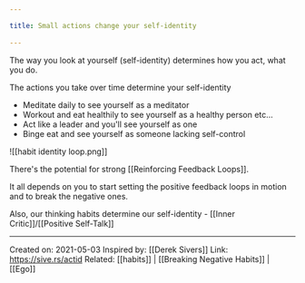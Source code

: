 ```yaml
---
title: Small actions change your self-identity 
---
```

The way you look at yourself (self-identity) determines how you act, what you do.

The actions you take over time determine your self-identity
- Meditate daily to see yourself as a meditator
- Workout and eat healthily to see yourself as a healthy person etc...
- Act like a leader and you'll see yourself as one
- Binge eat and see yourself as someone lacking self-control

![[habit identity loop.png]]

There's the potential for strong [[Reinforcing Feedback Loops]].

It all depends on you to start setting the positive feedback loops in motion and to break the negative ones.

Also, our thinking habits determine our self-identity - [[Inner Critic]]/[[Positive Self-Talk]]

-------------------
Created on: 2021-05-03
Inspired by: [[Derek Sivers]]
Link: https://sive.rs/actid
Related: [[habits]] | [[Breaking Negative Habits]] | [[Ego]]
